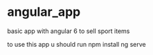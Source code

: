 # angular_app
basic app with angular 6 to sell sport items

to use this app u should run 
 npm install 
 ng serve 
